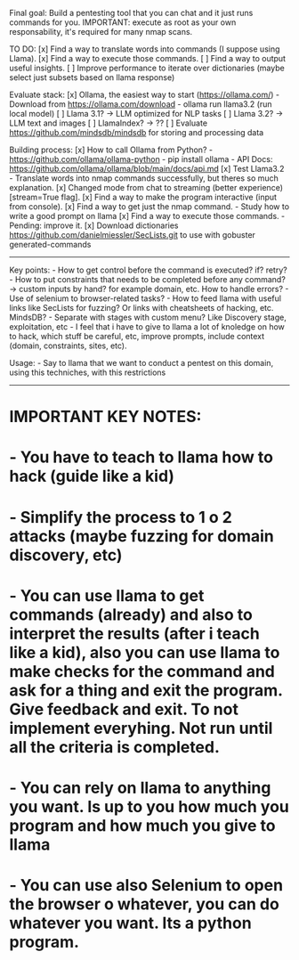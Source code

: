 Final goal: Build a pentesting tool that you can chat and it just runs commands for you.
IMPORTANT: execute as root as your own responsability, it's required for many nmap scans.

TO DO:
[x] Find a way to translate words into commands (I suppose using Llama).
[x] Find a way to execute those commands.
[ ] Find a way to output useful insights.
[ ] Improve performance to iterate over dictionaries (maybe select just subsets based on llama response)

Evaluate stack:
[x] Ollama, the easiest way to start (https://ollama.com/)
	- Download from https://ollama.com/download
	- ollama run llama3.2 (run local model)
[ ] Llama 3.1? -> LLM optimized for NLP tasks
[ ] Llama 3.2? -> LLM text and images
[ ] LlamaIndex? -> ??
[ ] Evaluate https://github.com/mindsdb/mindsdb for storing and processing data

Building process:
[x] How to call Ollama from Python?
	- https://github.com/ollama/ollama-python
	- pip install ollama
	- API Docs: https://github.com/ollama/ollama/blob/main/docs/api.md
[x] Test Llama3.2
	- Translate words into nmap commands successfully, but theres so much explanation. 
[x] Changed mode from chat to streaming (better experience) [stream=True flag].
[x] Find a way to make the program interactive (input from console).
[x] Find a way to get just the nmap command.
	- Study how to write a good prompt on llama
[x] Find a way to execute those commands.
	- Pending: improve it.
[x] Download dictionaries https://github.com/danielmiessler/SecLists.git to use with gobuster generated-commands

----------------------


Key points:
	- How to get control before the command is executed? if? retry?
	- How to put constraints that needs to be completed before any command? -> custom inputs by hand? for example domain, etc. How to handle errors?
	- Use of selenium to browser-related tasks?
	- How to feed llama with useful links like SecLists for fuzzing? Or links with cheatsheets of hacking, etc. MindsDB?
	- Separate with stages with custom menu? Like Discovery stage, exploitation, etc
	- I feel that i have to give to llama a lot of knoledge on how to hack, which stuff be careful, etc, improve prompts, include context (domain, constraints, sites, etc).

Usage:
	- Say to llama that we want to conduct a pentest on this domain, using this techniches, with this restrictions


----------------------


# IMPORTANT KEY NOTES:
#       - You have to teach to llama how to hack (guide like a kid)
#       - Simplify the process to 1 o 2 attacks (maybe fuzzing for domain discovery, etc)
#       - You can use llama to get commands (already) and also to interpret the results (after i teach like a kid), also you can use llama to make checks for the command and ask for a thing and exit the program. Give feedback and exit. To not implement everyhing. Not run until all the criteria is completed.
#       - You can rely on llama to anything you want. Is up to you how much you program and how much you give to llama
#       - You can use also Selenium to open the browser o whatever, you can do whatever you want. Its a python program.
